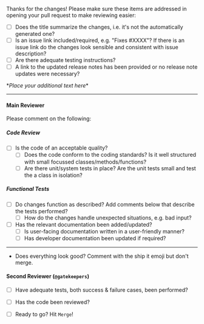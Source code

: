 Thanks for the changes! Please make sure these items are addressed in opening your pull request to make reviewing easier:

- [ ] Does the title summarize the changes, i.e. it's not the automatically generated one?
- [ ] Is an issue link included/required, e.g. "Fixes #XXXX"? If there is an issue link do the changes look sensible and consistent with issue description?
- [ ] Are there adequate testing instructions?
- [ ] A link to the updated release notes has been provided or no release note updates were necessary?

\**Place your additional text here*\*

---

#### Main Reviewer ####

Please comment on the following:

##### Code Review #####

- [ ] Is the code of an acceptable quality?
  - [ ] Does the code conform to the coding standards? Is it well structured with small focussed classes/methods/functions?
  - [ ] Are there unit/system tests in place? Are the unit tests small and test the a class in isolation?

##### Functional Tests #####

- [ ] Do changes function as described? Add comments below that describe the tests performed?
  - [ ] How do the changes handle unexpected situations, e.g. bad input?
- [ ] Has the relevant documentation been added/updated?
  - [ ] Is user-facing documentation written in a user-friendly manner?
  - [ ] Has developer documentation been updated if required?

***

- Does everything look good? Comment with the ship it emoji but don't merge.


#### Second Reviewer (`@gatekeepers`) ####

- [ ] Have adequate tests, both success & failure cases, been performed?
- [ ] Has the code been reviewed?
- [ ] Ready to go? Hit `Merge`!

